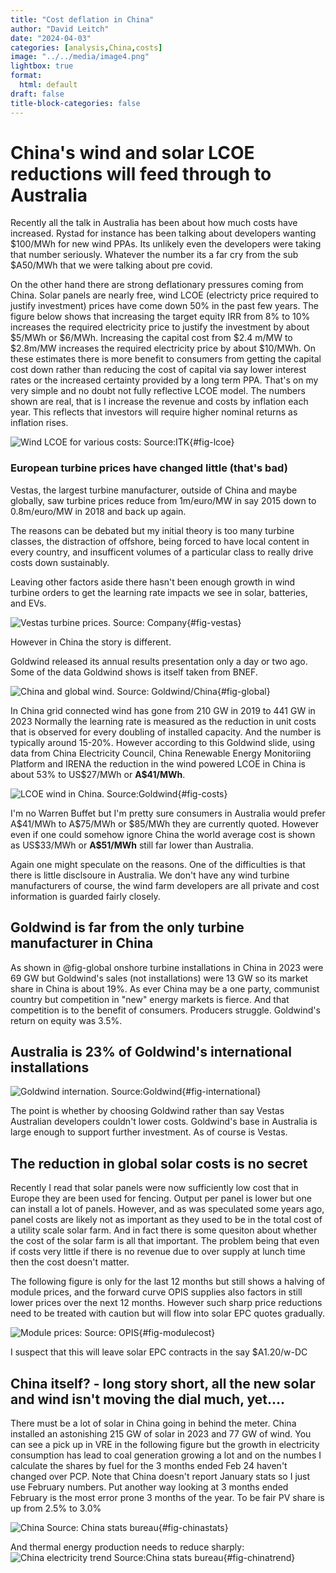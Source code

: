 ```yaml
---
title: "Cost deflation in China"
author: "David Leitch"
date: "2024-04-03"
categories: [analysis,China,costs]
image: "../../media/image4.png"
lightbox: true
format:
  html: default
draft: false
title-block-categories: false
---
```




# China's wind and solar LCOE reductions will feed through to Australia

Recently all the talk in Australia has been about how much costs have
increased. Rystad for instance has been talking about developers wanting
\$100/MWh for new wind PPAs. Its unlikely even the developers were
taking that number seriously. Whatever the number its a far cry from the
sub \$A50/MWh that we were talking about pre covid.

On the other hand there are strong deflationary pressures coming from
China. Solar panels are nearly free, wind LCOE (electricty price
required to justify investment) prices have come down 50% in the past
few years. The figure below shows that increasing the target equity IRR
from 8% to 10% increases the required electricity price to justify the
investment by about \$5/MWh or \$6/MWh. Increasing the capital cost from
\$2.4 m/MW to \$2.8m/MW increases the required electricity price by
about \$10/MWh. On these estimates there is more benefit to consumers
from getting the capital cost down rather than reducing the cost of
capital via say lower interest rates or the increased certainty provided
by a long term PPA. That's on my very simple and no doubt not fully
reflective LCOE model. The numbers shown are real, that is I increase
the revenue and costs by inflation each year. This reflects that
investors will require higher nominal returns as inflation rises.

![Wind LCOE for various costs: Source:ITK](../../media/image1.png){#fig-lcoe}

### European turbine prices have changed little (that's bad)

Vestas, the largest turbine manufacturer, outside of China and maybe
globally, saw turbine prices reduce from 1m/euro/MW in say 2015 down to
0.8m/euro/MW in 2018 and back up again.

The reasons can be debated but my initial theory is too many turbine
classes, the distraction of offshore, being forced to have local content
in every country, and insufficent volumes of a particular class to
really drive costs down sustainably.

Leaving other factors aside there hasn't been enough growth in wind
turbine orders to get the learning rate impacts we see in solar,
batteries, and EVs.

![Vestas turbine prices. Source: Company](../../media/image2.png){#fig-vestas}

However in China the story is different.

Goldwind released its annual results presentation only a day or two ago.
Some of the data Goldwind shows is itself taken from BNEF.

![China and global wind. Source: Goldwind/China](../../media/image3.png){#fig-global}

In China grid connected wind has gone from 210 GW in 2019 to 441 GW in 2023 Normally the learning rate is measured as the reduction in unit costs that is observed for every doubling of installed capacity. And the number is typically around 15-20%. However according to this Goldwind slide, using data from China Electricity Council, China Renewable Energy Monitoriing Platform and IRENA the reduction in the wind powered LCOE in China is about 53% to US\$27/MWh or **A\$41/MWh**.

![LCOE wind in China. Source:Goldwind](../../media/image4.png){#fig-costs}

I'm no Warren Buffet but I'm pretty sure consumers in Australia would prefer A\$41/MWh to A\$75/MWh or \$85/MWh they are currently quoted. However even if one could somehow ignore China the world average cost is shown as US\$33/MWh or **A\$51/MWh** still far lower than Australia.

Again one might speculate on the reasons. One of the difficulties is that there is little disclsoure in Australia. We don't have any wind turbine manufacturers of course, the wind farm developers are all
private and cost information is guarded fairly closely.

## Goldwind is far from the only turbine manufacturer in China

As shown in @fig-global onshore turbine installations in
China in 2023 were 69 GW but Goldwind's sales (not installations) were
13 GW so its market share in China is about 19%. As ever China may be a
one party, communist country but competition in "new" energy markets is
fierce. And that competition is to the benefit of consumers. Producers
struggle. Goldwind's return on equity was 3.5%.

## Australia is 23% of Goldwind's international installations

![Goldwind internation. Source:Goldwind](../../media/image5.png){#fig-international}

The point is whether by choosing Goldwind rather than say Vestas
Australian developers couldn't lower costs. Goldwind's base in Australia
is large enough to support further investment. As of course is Vestas.

## The reduction in global solar costs is no secret

Recently I read that solar panels were now sufficiently low cost that in
Europe they are been used for fencing. Output per panel is lower but one
can install a lot of panels. However, and as was speculated some years
ago, panel costs are likely not as important as they used to be in the
total cost of a utility scale solar farm. And in fact there is some
quesiton about whether the cost of the solar farm is all that important.
The problem being that even if costs very little if there is no revenue
due to over supply at lunch time then the cost doesn't matter.

The following figure is only for the last 12 months but still shows a
halving of module prices, and the forward curve OPIS supplies also
factors in still lower prices over the next 12 months. However such
sharp price reductions need to be treated with caution but will flow
into solar EPC quotes gradually.

![Module prices: Source: OPIS](../../media/image6.png){#fig-modulecost}

I suspect that this will leave solar EPC contracts in the say
\$A1.20/w-DC

## China itself? - long story short, all the new solar and wind isn't moving the dial much, yet....

There must be a lot of solar in China going in behind the meter. China
installed an astonishing 215 GW of solar in 2023 and 77 GW of wind. You
can see a pick up in VRE in the following figure but the growth in
electricity consumption has lead to coal generation growing a lot and on
the numbes I calculate the shares by fuel for the 3 months ended Feb 24
haven't changed over PCP. Note that China doesn't report January stats
so I just use February numbers. Put another way looking at 3 months
ended February is the most error prone 3 months of the year. To be fair
PV share is up from 2.5% to 3.0%

![China Source: China stats bureau](../../media/image7.png){#fig-chinastats}

And thermal energy production needs to reduce sharply:
![China electricity trend Source:China stats bureau](../../media/image8.png){#fig-chinatrend}



